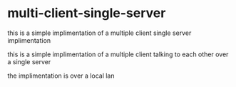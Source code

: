 # multi-client-single-server
this is a simple implimentation of a multiple client single server implimentation


this is a simple implimentation of a multiple client talking to each other over a single server 

the implimentation is over a local lan 
